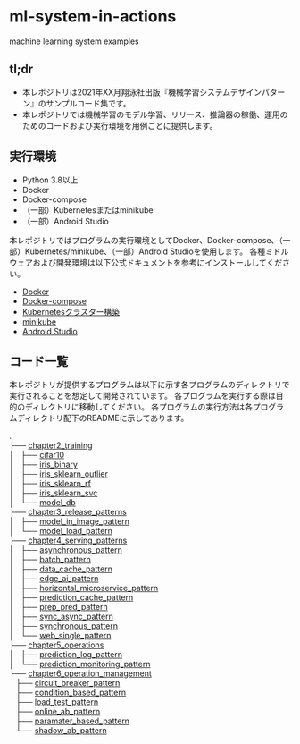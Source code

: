 # ml-system-in-actions
machine learning system examples

## tl;dr

- 本レポジトリは2021年XX月翔泳社出版『機械学習システムデザインパターン』のサンプルコード集です。
- 本レポジトリでは機械学習のモデル学習、リリース、推論器の稼働、運用のためのコードおよび実行環境を用例ごとに提供します。

## 実行環境

- Python 3.8以上
- Docker
- Docker-compose
- （一部）Kubernetesまたはminikube
- （一部）Android Studio

本レポジトリではプログラムの実行環境としてDocker、Docker-compose、（一部）Kubernetes/minikube、（一部）Android Studioを使用します。
各種ミドルウェアおよび開発環境は以下公式ドキュメントを参考にインストールしてください。

- [Docker](https://docs.docker.com/get-docker/)
- [Docker-compose](https://docs.docker.jp/compose/toc.html)
- [Kubernetesクラスター構築](https://kubernetes.io/ja/docs/setup/)
- [minikube](https://kubernetes.io/ja/docs/setup/learning-environment/minikube/)
- [Android Studio](https://developer.android.com/studio/install)

## コード一覧

本レポジトリが提供するプログラムは以下に示す各プログラムのディレクトリで実行されることを想定して開発されています。
各プログラムを実行する際は目的のディレクトリに移動してください。
各プログラムの実行方法は各プログラムディレクトリ配下のREADMEに示してあります。

.</br>
├── [chapter2_training](./chapter2_training/)</br>
│   ├── [cifar10](./chapter2_training/cifar10)</br>
│   ├── [iris_binary](./chapter2_training/iris_binary)</br>
│   ├── [iris_sklearn_outlier](./chapter2_training/iris_sklearn_outlier)</br>
│   ├── [iris_sklearn_rf](./chapter2_training/iris_sklearn_rf)</br>
│   ├── [iris_sklearn_svc](./chapter2_training/iris_sklearn_svc)</br>
│   └── [model_db](./chapter2_training/model_db)</br>
├── [chapter3_release_patterns](./chapter3_release_patterns)</br>
│   ├── [model_in_image_pattern](./chapter3_release_patterns/model_in_image_pattern)</br>
│   └── [model_load_pattern](./chapter3_release_patterns/model_load_pattern)</br>
├── [chapter4_serving_patterns](./chapter4_serving_patterns/)</br>
│   ├── [asynchronous_pattern](./chapter4_serving_patterns/asynchronous_pattern)</br>
│   ├── [batch_pattern](./chapter4_serving_patterns/batch_pattern)</br>
│   ├── [data_cache_pattern](./chapter4_serving_patterns/data_cache_pattern)</br>
│   ├── [edge_ai_pattern](./chapter4_serving_patterns/edge_ai_pattern)</br>
│   ├── [horizontal_microservice_pattern](./chapter4_serving_patterns/horizontal_microservice_pattern)</br>
│   ├── [prediction_cache_pattern](./chapter4_serving_patterns/prediction_cache_pattern)</br>
│   ├── [prep_pred_pattern](./chapter4_serving_patterns/prep_pred_pattern)</br>
│   ├── [sync_async_pattern](./chapter4_serving_patterns/sync_async_pattern)</br>
│   ├── [synchronous_pattern](./chapter4_serving_patterns/synchronous_pattern)</br>
│   └── [web_single_pattern](./chapter4_serving_patterns/web_single_pattern)</br>
├── [chapter5_operations](./chapter5_operations/)</br>
│   ├── [prediction_log_pattern](./chapter5_operations/prediction_log_pattern)</br>
│   └── [prediction_monitoring_pattern](./chapter5_operations/prediction_monitoring_pattern)</br>
└── [chapter6_operation_management](./chapter6_operation_management/)</br>
    ├── [circuit_breaker_pattern](./chapter6_operation_management/circuit_breaker_pattern)</br>
    ├── [condition_based_pattern](./chapter6_operation_management/condition_based_pattern)</br>
    ├── [load_test_pattern](./chapter6_operation_management/load_test_pattern)</br>
    ├── [online_ab_pattern](./chapter6_operation_management/online_ab_pattern)</br>
    ├── [paramater_based_pattern](./chapter6_operation_management/paramater_based_pattern)</br>
    └── [shadow_ab_pattern](./chapter6_operation_management/shadow_ab_pattern)</br>


